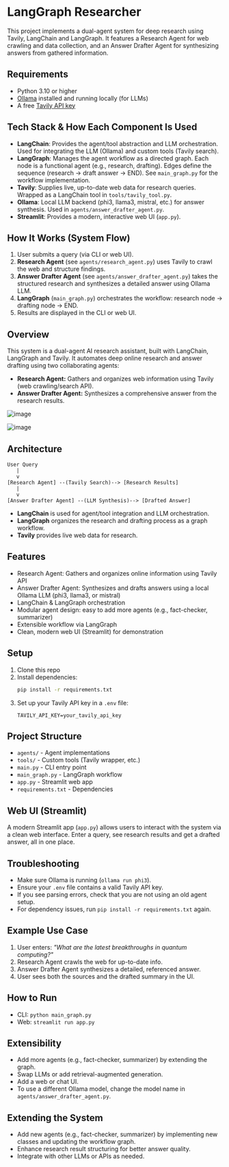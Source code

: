 # LangGraph Researcher

This project implements a dual-agent system for deep research using Tavily, LangChain and LangGraph. It features a Research Agent for web crawling and data collection, and an Answer Drafter Agent for synthesizing answers from gathered information.

## Requirements
- Python 3.10 or higher
- [Ollama](https://ollama.com/) installed and running locally (for LLMs)
- A free [Tavily API key](https://app.tavily.com/)

## Tech Stack & How Each Component Is Used
- **LangChain**: Provides the agent/tool abstraction and LLM orchestration. Used for integrating the LLM (Ollama) and custom tools (Tavily search).
- **LangGraph**: Manages the agent workflow as a directed graph. Each node is a functional agent (e.g., research, drafting). Edges define the sequence (research → draft answer → END). See `main_graph.py` for the workflow implementation.
- **Tavily**: Supplies live, up-to-date web data for research queries. Wrapped as a LangChain tool in `tools/tavily_tool.py`.
- **Ollama**: Local LLM backend (phi3, llama3, mistral, etc.) for answer synthesis. Used in `agents/answer_drafter_agent.py`.
- **Streamlit**: Provides a modern, interactive web UI (`app.py`).

## How It Works (System Flow)
1. User submits a query (via CLI or web UI).
2. **Research Agent** (see `agents/research_agent.py`) uses Tavily to crawl the web and structure findings.
3. **Answer Drafter Agent** (see `agents/answer_drafter_agent.py`) takes the structured research and synthesizes a detailed answer using Ollama LLM.
4. **LangGraph** (`main_graph.py`) orchestrates the workflow: research node → drafting node → END.
5. Results are displayed in the CLI or web UI.

## Overview
This system is a dual-agent AI research assistant, built with LangChain, LangGraph and Tavily. It automates deep online research and answer drafting using two collaborating agents:

- **Research Agent:** Gathers and organizes web information using Tavily (web crawling/search API).
- **Answer Drafter Agent:** Synthesizes a comprehensive answer from the research results.
  
![image](https://github.com/user-attachments/assets/e1c8e600-79f5-42cf-940c-5752aee1784b)


![image](https://github.com/user-attachments/assets/cb9205e4-f935-4899-8c19-72334b770adc)



## Architecture

```
User Query
   |
   v
[Research Agent] --(Tavily Search)--> [Research Results]
   |
   v
[Answer Drafter Agent] --(LLM Synthesis)--> [Drafted Answer]
```

- **LangChain** is used for agent/tool integration and LLM orchestration.
- **LangGraph** organizes the research and drafting process as a graph workflow.
- **Tavily** provides live web data for research.

## Features
- Research Agent: Gathers and organizes online information using Tavily API
- Answer Drafter Agent: Synthesizes and drafts answers using a local Ollama LLM (phi3, llama3, or mistral)
- LangChain & LangGraph orchestration
- Modular agent design: easy to add more agents (e.g., fact-checker, summarizer)
- Extensible workflow via LangGraph
- Clean, modern web UI (Streamlit) for demonstration

## Setup
1. Clone this repo
2. Install dependencies:
   ```bash
   pip install -r requirements.txt
   ```
3. Set up your Tavily API key in a `.env` file:
   ```env
   TAVILY_API_KEY=your_tavily_api_key
   ```

## Project Structure
- `agents/` - Agent implementations
- `tools/` - Custom tools (Tavily wrapper, etc.)
- `main.py` - CLI entry point
- `main_graph.py` - LangGraph workflow
- `app.py` - Streamlit web app
- `requirements.txt` - Dependencies

## Web UI (Streamlit)
A modern Streamlit app (`app.py`) allows users to interact with the system via a clean web interface. Enter a query, see research results and get a drafted answer, all in one place.

## Troubleshooting
- Make sure Ollama is running (`ollama run phi3`).
- Ensure your `.env` file contains a valid Tavily API key.
- If you see parsing errors, check that you are not using an old agent setup.
- For dependency issues, run `pip install -r requirements.txt` again.

## Example Use Case
1. User enters: *"What are the latest breakthroughs in quantum computing?"*
2. Research Agent crawls the web for up-to-date info.
3. Answer Drafter Agent synthesizes a detailed, referenced answer.
4. User sees both the sources and the drafted summary in the UI.

## How to Run
- CLI: `python main_graph.py`
- Web: `streamlit run app.py`

## Extensibility
- Add more agents (e.g., fact-checker, summarizer) by extending the graph.
- Swap LLMs or add retrieval-augmented generation.
- Add a web or chat UI.
- To use a different Ollama model, change the model name in `agents/answer_drafter_agent.py`.

## Extending the System
- Add new agents (e.g., fact-checker, summarizer) by implementing new classes and updating the workflow graph.
- Enhance research result structuring for better answer quality.
- Integrate with other LLMs or APIs as needed.
